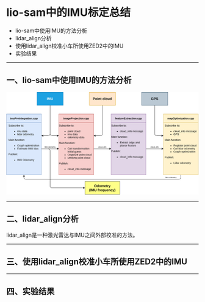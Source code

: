 # lio-sam中的IMU标定总结

- lio-sam中使用IMU的方法分析
- lidar_align分析
- 使用lidar_align校准小车所使用ZED2中的IMU
- 实验结果

---

## 一、lio-sam中使用IMU的方法分析

![](lio-sam代码结构.png)






---

## 二、lidar_align分析

lidar_align是一种激光雷达与IMU之间外部校准的方法。

---

## 三、使用lidar_align校准小车所使用ZED2中的IMU

---

## 四、实验结果